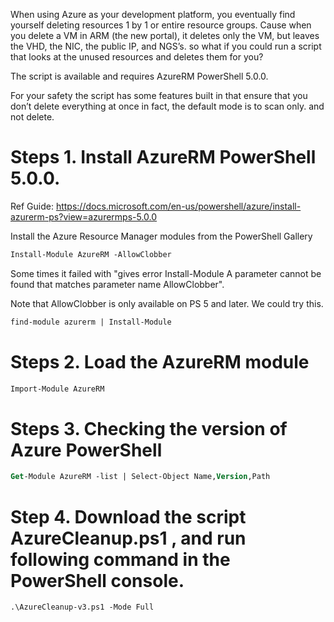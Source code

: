 When using Azure as your development platform, you eventually find yourself deleting resources 1 by 1 or entire resource groups.
Cause when you delete a VM in ARM (the new portal), it deletes only the VM, but leaves the VHD, the NIC, the public IP, and NGS’s.
so what if you could run a script that looks at the unused resources and deletes them for you?

The script is available and requires AzureRM PowerShell 5.0.0.


For your safety the script has some features built in that ensure that you don’t delete everything at once in fact, the default mode is to scan only. and not delete.



# Steps 1. Install AzureRM PowerShell 5.0.0.
Ref Guide:
https://docs.microsoft.com/en-us/powershell/azure/install-azurerm-ps?view=azurermps-5.0.0

Install the Azure Resource Manager modules from the PowerShell Gallery
```ps
Install-Module AzureRM -AllowClobber
```
Some times it failed with  "gives error Install-Module A parameter cannot be found that matches parameter name AllowClobber".

Note that AllowClobber is only available on PS 5  and later.
We could try this.
```ps
find-module azurerm | Install-Module
```

# Steps 2. Load the AzureRM module
```ps
Import-Module AzureRM
```

# Steps 3. Checking the version of Azure PowerShell
```ps
Get-Module AzureRM -list | Select-Object Name,Version,Path
```

# Step 4. Download the script AzureCleanup.ps1 , and run following command in the PowerShell console.
```ps
.\AzureCleanup-v3.ps1 -Mode Full
```

